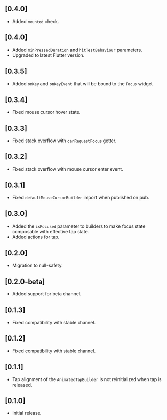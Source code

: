 ## [0.4.0]

* Added `mounted` check.

## [0.4.0]

* Added `minPressedDuration` and `hitTestBehaviour` parameters.
* Upgraded to latest Flutter version.

## [0.3.5]

* Added `onKey` and `onKeyEvent` that will be bound to the `Focus` widget

## [0.3.4]

* Fixed mouse cursor hover state.

## [0.3.3]

* Fixed stack overflow with `canRequestFocus` getter.

## [0.3.2]

* Fixed stack overflow with mouse cursor enter event.

## [0.3.1]

* Fixed `defaultMouseCursorBuilder` import when published on pub.

## [0.3.0]

* Added the `isFocused` parameter to builders to make focus state composable with effective tap state.
* Added actions for tap.

## [0.2.0]

* Migration to null-safety.

## [0.2.0-beta]

* Added support for beta channel.

## [0.1.3]

* Fixed compatibility with stable channel.

## [0.1.2]

* Fixed compatibility with stable channel.

## [0.1.1]

* Tap alignment of the `AnimatedTapBuilder` is not reinitialized when tap is released.

## [0.1.0]

* Initial release.
